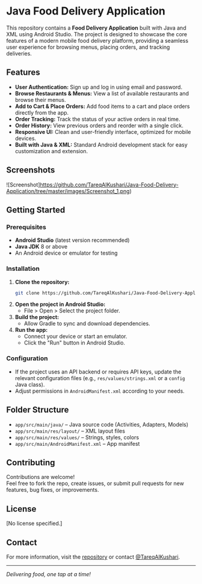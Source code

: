 # Java Food Delivery Application

This repository contains a **Food Delivery Application** built with Java and XML using Android Studio. The project is designed to showcase the core features of a modern mobile food delivery platform, providing a seamless user experience for browsing menus, placing orders, and tracking deliveries.

## Features

- **User Authentication:** Sign up and log in using email and password.
- **Browse Restaurants & Menus:** View a list of available restaurants and browse their menus.
- **Add to Cart & Place Orders:** Add food items to a cart and place orders directly from the app.
- **Order Tracking:** Track the status of your active orders in real time.
- **Order History:** View previous orders and reorder with a single click.
- **Responsive UI:** Clean and user-friendly interface, optimized for mobile devices.
- **Built with Java & XML:** Standard Android development stack for easy customization and extension.

## Screenshots

![Screenshot]https://github.com/TareqAlKushari/Java-Food-Delivery-Application/tree/master/images/Screenshot_1.png)

## Getting Started

### Prerequisites

- **Android Studio** (latest version recommended)
- **Java JDK** 8 or above
- An Android device or emulator for testing

### Installation

1. **Clone the repository:**
   ```bash
   git clone https://github.com/TareqAlKushari/Java-Food-Delivery-Application.git
   ```
2. **Open the project in Android Studio:**
   - File > Open > Select the project folder.
3. **Build the project:**  
   - Allow Gradle to sync and download dependencies.
4. **Run the app:**  
   - Connect your device or start an emulator.
   - Click the "Run" button in Android Studio.

### Configuration

- If the project uses an API backend or requires API keys, update the relevant configuration files (e.g., `res/values/strings.xml` or a `config` Java class).
- Adjust permissions in `AndroidManifest.xml` according to your needs.

## Folder Structure

- `app/src/main/java/` – Java source code (Activities, Adapters, Models)
- `app/src/main/res/layout/` – XML layout files
- `app/src/main/res/values/` – Strings, styles, colors
- `app/src/main/AndroidManifest.xml` – App manifest

## Contributing

Contributions are welcome!  
Feel free to fork the repo, create issues, or submit pull requests for new features, bug fixes, or improvements.

## License

[No license specified.]

## Contact

For more information, visit the [repository](https://github.com/TareqAlKushari/Java-Food-Delivery-Application) or contact [@TareqAlKushari](https://github.com/TareqAlKushari).

---

*Delivering food, one tap at a time!*
